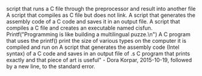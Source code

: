 script that runs a C file through the preprocessor and result into another file
A script that compiles as C file but does not link.
A script that generates the assembly code of a C code and saves it in an output file.
A script that compiles a C file and creates an executable named cisfun.
Printf("Programming is like building a multilingual puzze.\n")
A C program that uses the printf()
print the size of various types on the computer it is compiled and run on
A script that generates the assembly code (Intel syntax) of a C code and saves in an output file of .s
C program that prints exactly and that piece of art is useful" - Dora Korpar, 2015-10-19, followed by a new line, to the standard error.
